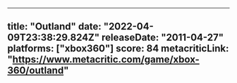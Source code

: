 
---
title: "Outland"
date: "2022-04-09T23:38:29.824Z"
releaseDate: "2011-04-27"
platforms: ["xbox360"]
score: 84
metacriticLink: "https://www.metacritic.com/game/xbox-360/outland"
---

